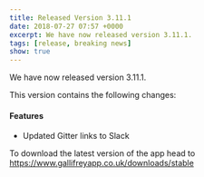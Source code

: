 ```yaml
---
title: Released Version 3.11.1
date: 2018-07-27 07:57 +0000
excerpt: We have now released version 3.11.1.
tags: [release, breaking news]
show: true
---
```


We have now released version 3.11.1.

This version contains the following changes:

#### Features

* Updated Gitter links to Slack


To download the latest version of the app head to <https://www.gallifreyapp.co.uk/downloads/stable>
